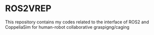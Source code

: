 # ROS2VREP
This repository contains my codes related to the interface of ROS2 and CoppeliaSim for human-robot collaborative graspigng/caging
